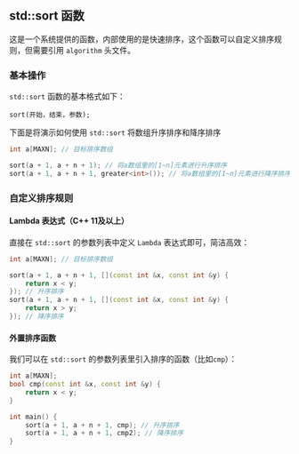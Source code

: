 ## std::sort 函数
这是一个系统提供的函数，内部使用的是快速排序，这个函数可以自定义排序规则，但需要引用 `algorithm` 头文件。

### 基本操作
`std::sort` 函数的基本格式如下：
```cpp;
sort(开始，结束，参数);
```

下面是将演示如何使用 `std::sort` 将数组升序排序和降序排序
```cpp
int a[MAXN]; // 目标排序数组

sort(a + 1, a + n + 1); // 将a数组里的[1~n]元素进行升序排序
sort(a + 1, a + n + 1, greater<int>()); // 将a数组里的[1~n]元素进行降序排序
```

### 自定义排序规则
#### Lambda 表达式（C++ 11及以上）

直接在 `std::sort` 的参数列表中定义 `Lambda` 表达式即可，简洁高效：
```cpp
int a[MAXN]; // 目标排序数组

sort(a + 1, a + n + 1, [](const int &x, const int &y) {
	return x < y;
}); // 升序排序
sort(a + 1, a + n + 1, [](const int &x, const int &y) {
	return x > y;
}); // 降序排序
```
#### 外置排序函数
我们可以在 `std::sort` 的参数列表里引入排序的函数（比如`cmp`）：
```cpp
int a[MAXN];
bool cmp(const int &x, const int &y) {
	return x < y;
}

int main() {
	sort(a + 1, a + n + 1, cmp); // 升序排序
	sort(a + 1, a + n + 1, cmp2); // 降序排序
}
```